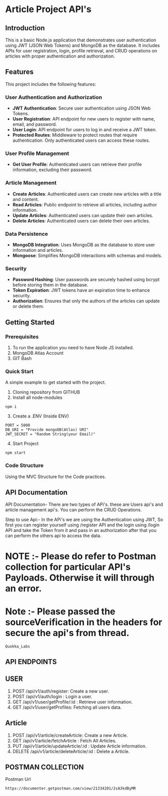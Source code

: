 # Article Project API's

## Introduction
<!-- A brief overview of what the project does, its purpose, and its main features. -->
This is a basic Node.js application that demonstrates user authentication using JWT (JSON Web Tokens) and MongoDB as the database. It includes APIs for user registration, login, profile retrieval, and CRUD operations on articles with proper authentication and authorization.

## Features
This project includes the following features:

### User Authentication and Authorization

- **JWT Authentication**: Secure user authentication using JSON Web Tokens.
- **User Registration**: API endpoint for new users to register with name, email, and password.
- **User Login**: API endpoint for users to log in and receive a JWT token.
- **Protected Routes**: Middleware to protect routes that require authentication. Only authenticated users can access these routes.

### User Profile Management

- **Get User Profile**: Authenticated users can retrieve their profile information, excluding their password.

### Article Management

- **Create Articles**: Authenticated users can create new articles with a title and content.
- **Read Articles**: Public endpoint to retrieve all articles, including author information.
- **Update Articles**: Authenticated users can update their own articles.
- **Delete Articles**: Authenticated users can delete their own articles.

### Data Persistence

- **MongoDB Integration**: Uses MongoDB as the database to store user information and articles.
- **Mongoose**: Simplifies MongoDB interactions with schemas and models.

### Security

- **Password Hashing**: User passwords are securely hashed using bcrypt before storing them in the database.
- **Token Expiration**: JWT tokens have an expiration time to enhance security.
- **Authorization**: Ensures that only the authors of the articles can update or delete them.

## Getting Started

### Prerequisites

1. To run the application you need to have Node JS installed.
2. MongoDB Atlas Account
3. GIT Bash

### Quick Start
A simple example to get started with the project.
1. Cloning repository from GITHUB
2. Install all node-modules
```
npm i
```
3. Create a .ENV (Inside ENV)
`````
PORT = 5000
DB_URI = "Provide mongoDB(Atlas) URI"
JWT_SECRET = "Random String(your Email)"
`````
4. Start Project

```
npm start
```

### Code Structure

Using the MVC Structure for the Code practices.

## API Documentation
API Documentation- There are two types of APi's. these are Users api's and article management api's. You can perform the CRUD Operations.

Step to use Api:- In the APi's we are using the Authentication using JWT, So first you can register yourself using /register API and the login using /login API and take the Token from it and pass in an authorization after that you can perform the others api to access the data.  

# NOTE :- Please do refer to Postman collection for particular API's Payloads. Otherwise it will through an error.

# Note :- Please passed the sourceVerification in the headers for secure the api's from thread.
```
Quokka_Labs
```

## API ENDPOINTS
## USER
1. POST /api/v1/auth/register: Create a new user.
2. POST /api/v1/auth/login : Login a user.
3. GET /api/v1/user/getProfile/:id : Retrieve user information.
4. GET /api/v1/user/getProfiles: Fetching all users data.

## Article
1. POST /api/v1/article/createArticle: Create a new Article.
2. GET /api/v1/article/fetchArticle : Fetch All Articles.
3. PUT /api/v1/article/updateArticle/:id : Update Article information.
4. DELETE /api/v1/article/deleteArticle/:id : Delete a Article.

## POSTMAN COLLECTION

Postman Url

```
https://documenter.getpostman.com/view/21334201/2sA3kdByMR
```
